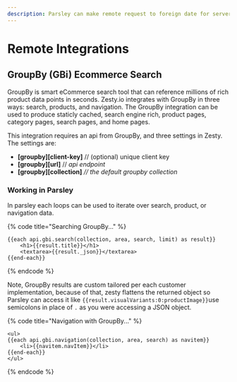 ```yaml
---
description: Parsley can make remote request to foreign date for server side rendering.
---
```


# Remote Integrations

## GroupBy \(GBi\) Ecommerce Search

GroupBy is smart eCommerce search tool that can reference millions of rich product data points in seconds. Zesty.io integrates with GroupBy in three ways: search, products, and navigation. The GroupBy integration can be used to produce staticly cached, search engine rich, product pages, category pages, search pages, and home pages.

This integration requires an api from GroupBy, and three settings in Zesty. The settings are:

* **\[groupby\]\[client-key\]** // \(optional\) unique client key
* **\[groupby\]\[url\]**  // _api endpoint_
* **\[groupby\]\[collection\]** _// the default groupby collection_

### Working in Parsley

In parsley each loops can be used to iterate over search, product, or navigation data.

{% code title="Searching GroupBy..." %}
```markup
{{each api.gbi.search(collection, area, search, limit) as result}}
    <h1>{{result.title}}</h1>
    <textarea>{{result._json}}</textarea>
{{end-each}}
```
{% endcode %}

Note, GroupBy results are custom tailored per each customer implementation, because of that, zesty flattens the returned object so Parsley can access it like `{{result.visualVariants:0:productImage}}`use semicolons in place of `.` as you were accessing a JSON object. 

{% code title="Navigation with GroupBy..." %}
```markup
<ul>
{{each api.gbi.navigation(collection, area, search) as navitem}}
    <li>{{navitem.navItem}}</li>
{{end-each}}
</ul>
```
{% endcode %}



